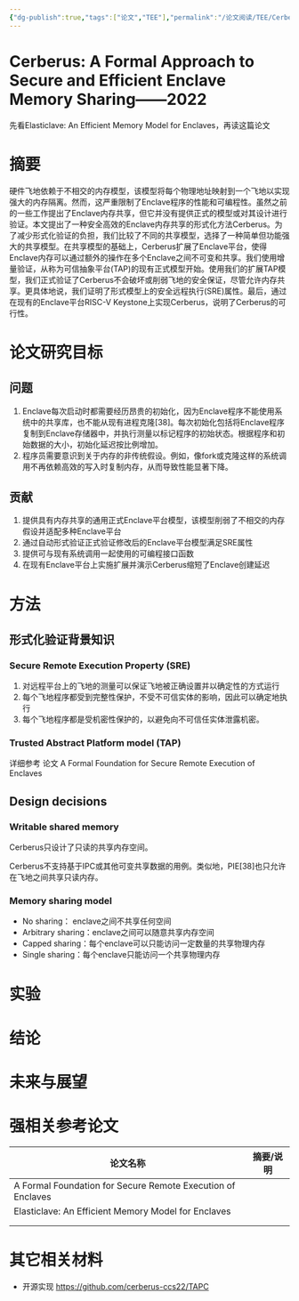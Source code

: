```yaml
---
{"dg-publish":true,"tags":["论文","TEE"],"permalink":"/论文阅读/TEE/Cerberus A Formal Approach to Secure and Efficient Enclave Memory Sharing/","dgPassFrontmatter":true}
---
```



# Cerberus: A Formal Approach to Secure and Efficient Enclave Memory Sharing——2022

先看Elasticlave: An Efficient Memory Model for Enclaves，再读这篇论文

# **摘要**

硬件飞地依赖于不相交的内存模型，该模型将每个物理地址映射到一个飞地以实现强大的内存隔离。然而，这严重限制了Enclave程序的性能和可编程性。虽然之前的一些工作提出了Enclave内存共享，但它并没有提供正式的模型或对其设计进行验证。本文提出了一种安全高效的Enclave内存共享的形式化方法Cerberus。为了减少形式化验证的负担，我们比较了不同的共享模型，选择了一种简单但功能强大的共享模型。在共享模型的基础上，Cerberus扩展了Enclave平台，使得Enclave内存可以通过额外的操作在多个Enclave之间不可变和共享。我们使用增量验证，从称为可信抽象平台(TAP)的现有正式模型开始。使用我们的扩展TAP模型，我们正式验证了Cerberus不会破坏或削弱飞地的安全保证，尽管允许内存共享。更具体地说，我们证明了形式模型上的安全远程执行(SRE)属性。最后，通过在现有的Enclave平台RISC-V Keystone上实现Cerberus，说明了Cerberus的可行性。

# **论文研究目标**

## **问题**

1. Enclave每次启动时都需要经历昂贵的初始化，因为Enclave程序不能使用系统中的共享库，也不能从现有进程克隆[38]。每次初始化包括将Enclave程序复制到Enclave存储器中，并执行测量以标记程序的初始状态。根据程序和初始数据的大小，初始化延迟按比例增加。
1. 程序员需要意识到关于内存的非传统假设。例如，像fork或克隆这样的系统调用不再依赖高效的写入时复制内存，从而导致性能显著下降。



## 贡献

1. 提供具有内存共享的通用正式Enclave平台模型，该模型削弱了不相交的内存假设并适配多种Enclave平台
1. 通过自动形式验证正式验证修改后的Enclave平台模型满足SRE属性
1. 提供可与现有系统调用一起使用的可编程接口函数
1. 在现有Enclave平台上实施扩展并演示Cerberus缩短了Enclave创建延迟

# **方法**

## 形式化验证背景知识

### Secure Remote Execution Property (SRE)

1. 对远程平台上的飞地的测量可以保证飞地被正确设置并以确定性的方式运行
1. 每个飞地程序都受到完整性保护，不受不可信实体的影响，因此可以确定地执行
1. 每个飞地程序都是受机密性保护的，以避免向不可信任实体泄露机密。

### Trusted Abstract Platform model (TAP)

详细参考 论文 A Formal Foundation for Secure Remote Execution of Enclaves

## Design decisions

### Writable shared memory

Cerberus只设计了只读的共享内存空间。

Cerberus不支持基于IPC或其他可变共享数据的用例。类似地，PIE[38]也只允许在飞地之间共享只读内存。

### Memory sharing model

* No sharing： enclave之间不共享任何空间
* Arbitrary sharing：enclave之间可以随意共享内存空间
* Capped sharing：每个enclave可以只能访问一定数量的共享物理内存
* Single sharing：每个enclave只能访问一个共享物理内存

# **实验**

# **结论**

# **未来与展望**

# **强相关参考论文**

|论文名称 |摘要/说明 |
|---|---|
|A Formal Foundation for Secure Remote Execution of Enclaves | |
|Elasticlave: An Efficient Memory Model for Enclaves | |
| | |
| | |
# 其它相关材料

* 开源实现 https://github.com/cerberus-ccs22/TAPC
